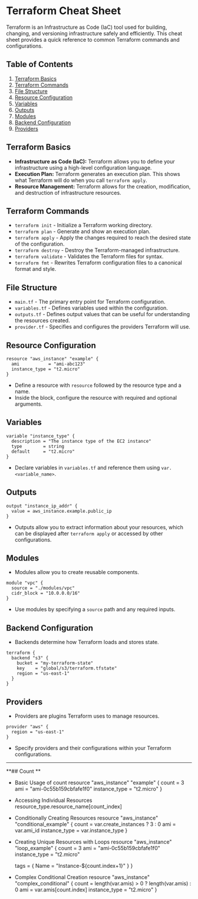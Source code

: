 # Terraform Cheat Sheet

Terraform is an Infrastructure as Code (IaC) tool used for building, changing, and versioning infrastructure safely and efficiently. This cheat sheet provides a quick reference to common Terraform commands and configurations.

## Table of Contents

1. [Terraform Basics](#terraform-basics)
2. [Terraform Commands](#terraform-commands)
3. [File Structure](#file-structure)
4. [Resource Configuration](#resource-configuration)
5. [Variables](#variables)
6. [Outputs](#outputs)
7. [Modules](#modules)
8. [Backend Configuration](#backend-configuration)
9. [Providers](#providers)

## Terraform Basics

- **Infrastructure as Code (IaC):** Terraform allows you to define your infrastructure using a high-level configuration language.
- **Execution Plan:** Terraform generates an execution plan. This shows what Terraform will do when you call `terraform apply`.
- **Resource Management:** Terraform allows for the creation, modification, and destruction of infrastructure resources.

## Terraform Commands

- `terraform init` - Initialize a Terraform working directory.
- `terraform plan` - Generate and show an execution plan.
- `terraform apply` - Apply the changes required to reach the desired state of the configuration.
- `terraform destroy` - Destroy the Terraform-managed infrastructure.
- `terraform validate` - Validates the Terraform files for syntax.
- `terraform fmt` - Rewrites Terraform configuration files to a canonical format and style.

## File Structure

- `main.tf` - The primary entry point for Terraform configuration.
- `variables.tf` - Defines variables used within the configuration.
- `outputs.tf` - Defines output values that can be useful for understanding the resources created.
- `provider.tf` - Specifies and configures the providers Terraform will use.

## Resource Configuration

```hcl
resource "aws_instance" "example" {
  ami           = "ami-abc123"
  instance_type = "t2.micro"
}
```

- Define a resource with `resource` followed by the resource type and a name.
- Inside the block, configure the resource with required and optional arguments.

## Variables

```hcl
variable "instance_type" {
  description = "The instance type of the EC2 instance"
  type        = string
  default     = "t2.micro"
}
```

- Declare variables in `variables.tf` and reference them using `var.<variable_name>`.

## Outputs

```hcl
output "instance_ip_addr" {
  value = aws_instance.example.public_ip
}
```

- Outputs allow you to extract information about your resources, which can be displayed after `terraform apply` or accessed by other configurations.

## Modules

- Modules allow you to create reusable components.

```hcl
module "vpc" {
  source = "./modules/vpc"
  cidr_block = "10.0.0.0/16"
}
```

- Use modules by specifying a `source` path and any required inputs.

## Backend Configuration

- Backends determine how Terraform loads and stores state.

```hcl
terraform {
  backend "s3" {
    bucket = "my-terraform-state"
    key    = "global/s3/terraform.tfstate"
    region = "us-east-1"
  }
}
```

## Providers

- Providers are plugins Terraform uses to manage resources.

```hcl
provider "aws" {
  region = "us-east-1"
}
```

- Specify providers and their configurations within your Terraform configurations.

---

**## Count **
- Basic Usage of count
resource "aws_instance" "example" {
  count         = 3
  ami           = "ami-0c55b159cbfafe1f0"
  instance_type = "t2.micro"
}
- Accessing Individual Resources
resource_type.resource_name[count_index]
- Conditionally Creating Resources
resource "aws_instance" "conditional_example" {
  count         = var.create_instances ? 3 : 0
  ami           = var.ami_id
  instance_type = var.instance_type
}
- Creating Unique Resources with Loops
resource "aws_instance" "loop_example" {
  count         = 3
  ami           = "ami-0c55b159cbfafe1f0"
  instance_type = "t2.micro"

  tags = {
    Name = "Instance-${count.index+1}"
  }
}
- Complex Conditional Creation
resource "aws_instance" "complex_conditional" {
  count         = length(var.amis) > 0 ? length(var.amis) : 0
  ami           = var.amis[count.index]
  instance_type = "t2.micro"
}
